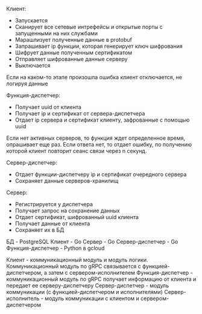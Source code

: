 Клиент:
- Запускается
- Сканирует все сетевые интрефейсы и открытые порты с запущенными на них службами
- Марашлизует полученные данные в protobuf
- Запрашивает ip функции, которая генерирует ключ шифрования
- Шифрует данные полученным сертификатом
- Отправляет шифрованные данные серверу
- Выключается

Если на каком-то этапе произошла ошибка клиент отключается, не логируя данные

Функция-диспетчер:
- Получает uuid от клиента
- Получает ip и сертификат от сервера-диспетчера
- Отдает ip сервера и сертификат клиенту, зафрованные с помощью uuid

Если нет активных серверов, то функция ждет определенное время, опрашивает еще раз. Если ответа нет, то отдает ошибку, по получению которой клиент повторит сеанс связи через n секунд.

Сервер-диспетчер:
- Отдает функции-диспетчеру ip и сертификат очередного сервера
- Сохраняет данные серверов-хранилищ

Сервер:
- Регистрируется у диспетчера
- Получает запрос на сохранение данных
- Отдает сертификат, шифрованный uuid клиента
- Получает данные от клиента
- Сохраняет их в БД

БД - PostgreSQL
Клиент - Go
Сервер - Go
Сервер-диспетчер - Go
Функция-диспетчер - Python в gcloud


Клиент - коммуникационный модуль и модуль логики. Коммуникационный модуль по gRPC связывается с функцией-диспетчером, а затем с сервером-исполнителем
Функция-диспетчер - коммуникационный модуль по gRPC получает информацию от клиента и передает ее серверу-диспетчеру
Сервер-диспетчер - модуль коммуникации (с функцией-диспетчером и исполнителями)
Сервер-исполнитель - модуль коммуникации с клиентом и сервером-диспетчером